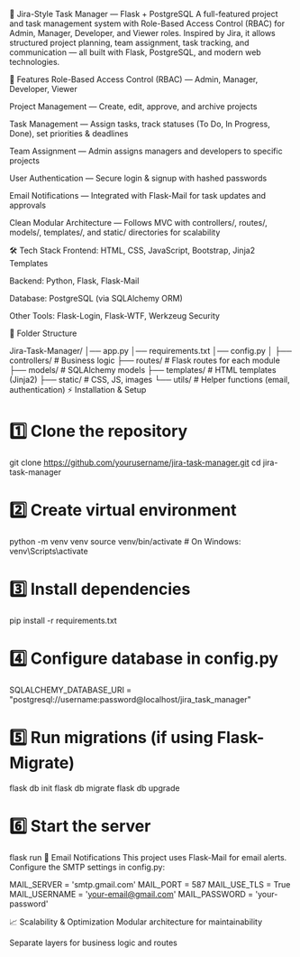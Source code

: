 📌 Jira-Style Task Manager — Flask + PostgreSQL
A full-featured project and task management system with Role-Based Access Control (RBAC) for Admin, Manager, Developer, and Viewer roles. Inspired by Jira, it allows structured project planning, team assignment, task tracking, and communication — all built with Flask, PostgreSQL, and modern web technologies.

🚀 Features
Role-Based Access Control (RBAC) — Admin, Manager, Developer, Viewer

Project Management — Create, edit, approve, and archive projects

Task Management — Assign tasks, track statuses (To Do, In Progress, Done), set priorities & deadlines

Team Assignment — Admin assigns managers and developers to specific projects

User Authentication — Secure login & signup with hashed passwords

Email Notifications — Integrated with Flask-Mail for task updates and approvals

Clean Modular Architecture — Follows MVC with controllers/, routes/, models/, templates/, and static/ directories for scalability

🛠️ Tech Stack
Frontend: HTML, CSS, JavaScript, Bootstrap, Jinja2 Templates

Backend: Python, Flask, Flask-Mail

Database: PostgreSQL (via SQLAlchemy ORM)

Other Tools: Flask-Login, Flask-WTF, Werkzeug Security

📂 Folder Structure

Jira-Task-Manager/
│── app.py
│── requirements.txt
│── config.py
│
├── controllers/      # Business logic
├── routes/           # Flask routes for each module
├── models/           # SQLAlchemy models
├── templates/        # HTML templates (Jinja2)
├── static/           # CSS, JS, images
└── utils/            # Helper functions (email, authentication)
⚡ Installation & Setup

# 1️⃣ Clone the repository
git clone https://github.com/yourusername/jira-task-manager.git
cd jira-task-manager

# 2️⃣ Create virtual environment
python -m venv venv
source venv/bin/activate   # On Windows: venv\Scripts\activate

# 3️⃣ Install dependencies
pip install -r requirements.txt

# 4️⃣ Configure database in config.py
SQLALCHEMY_DATABASE_URI = "postgresql://username:password@localhost/jira_task_manager"

# 5️⃣ Run migrations (if using Flask-Migrate)
flask db init
flask db migrate
flask db upgrade

# 6️⃣ Start the server
flask run
📧 Email Notifications
This project uses Flask-Mail for email alerts.
Configure the SMTP settings in config.py:

MAIL_SERVER = 'smtp.gmail.com'
MAIL_PORT = 587
MAIL_USE_TLS = True
MAIL_USERNAME = 'your-email@gmail.com'
MAIL_PASSWORD = 'your-password'

📈 Scalability & Optimization
Modular architecture for maintainability

Separate layers for business logic and routes
